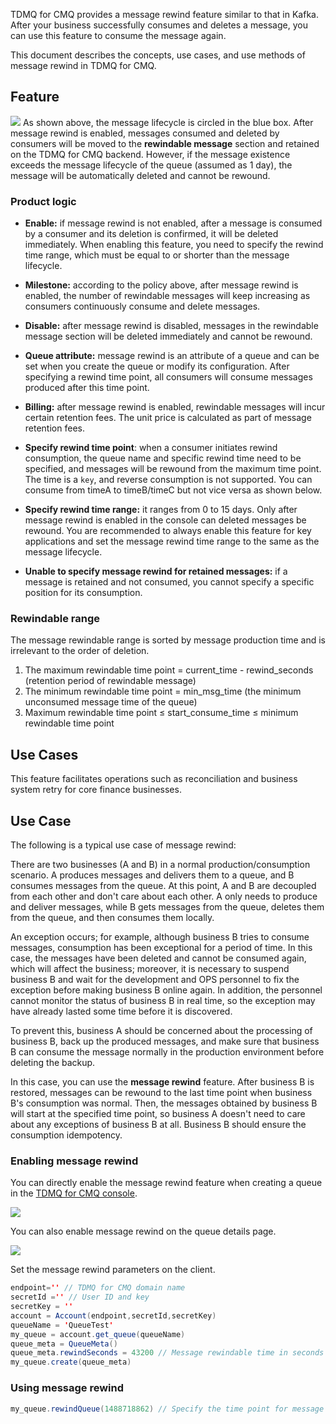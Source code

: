  TDMQ for CMQ provides a message rewind feature similar to that in Kafka. After your business successfully consumes and deletes a message, you can use this feature to consume the message again.

This document describes the concepts, use cases, and use methods of message rewind in TDMQ for CMQ.

## Feature

![](https://mc.qcloudimg.com/static/img/5c1699ab442ad36b7e34a091bbcf089d/image.jpg)
As shown above, the message lifecycle is circled in the blue box. After message rewind is enabled, messages consumed and deleted by consumers will be moved to the **rewindable message** section and retained on the TDMQ for CMQ backend. However, if the message existence exceeds the message lifecycle of the queue (assumed as 1 day), the message will be automatically deleted and cannot be rewound.

### Product logic

- **Enable:** if message rewind is not enabled, after a message is consumed by a consumer and its deletion is confirmed, it will be deleted immediately. When enabling this feature, you need to specify the rewind time range, which must be equal to or shorter than the message lifecycle.

- **Milestone:** according to the policy above, after message rewind is enabled, the number of rewindable messages will keep increasing as consumers continuously consume and delete messages.

- **Disable:** after message rewind is disabled, messages in the rewindable message section will be deleted immediately and cannot be rewound.

- **Queue attribute:** message rewind is an attribute of a queue and can be set when you create the queue or modify its configuration. After specifying a rewind time point, all consumers will consume messages produced after this time point.

- **Billing:** after message rewind is enabled, rewindable messages will incur certain retention fees. The unit price is calculated as part of message retention fees.

- **Specify rewind time point**: when a consumer initiates rewind consumption, the queue name and specific rewind time need to be specified, and messages will be rewound from the maximum time point. The time is a `key`, and reverse consumption is not supported. You can consume from timeA to timeB/timeC but not vice versa as shown below.

- **Specify rewind time range:** it ranges from 0 to 15 days. Only after message rewind is enabled in the console can deleted messages be rewound. You are recommended to always enable this feature for key applications and set the message rewind time range to the same as the message lifecycle.

- **Unable to specify message rewind for retained messages:** if a message is retained and not consumed, you cannot specify a specific position for its consumption.

### Rewindable range

The message rewindable range is sorted by message production time and is irrelevant to the order of deletion.

1. The maximum rewindable time point = current_time - rewind_seconds (retention period of rewindable message)
2. The minimum rewindable time point = min_msg_time (the minimum unconsumed message time of the queue)
3. Maximum rewindable time point ≤ start_consume_time ≤ minimum rewindable time point

## Use Cases

This feature facilitates operations such as reconciliation and business system retry for core finance businesses.

## Use Case

The following is a typical use case of message rewind:

There are two businesses (A and B) in a normal production/consumption scenario. A produces messages and delivers them to a queue, and B consumes messages from the queue. At this point, A and B are decoupled from each other and don't care about each other. A only needs to produce and deliver messages, while B gets messages from the queue, deletes them from the queue, and then consumes them locally.

An exception occurs; for example, although business B tries to consume messages, consumption has been exceptional for a period of time. In this case, the messages have been deleted and cannot be consumed again, which will affect the business; moreover, it is necessary to suspend business B and wait for the development and OPS personnel to fix the exception before making business B online again. In addition, the personnel cannot monitor the status of business B in real time, so the exception may have already lasted some time before it is discovered.

To prevent this, business A should be concerned about the processing of business B, back up the produced messages, and make sure that business B can consume the message normally in the production environment before deleting the backup.

In this case, you can use the **message rewind** feature. After business B is restored, messages can be rewound to the last time point when business B's consumption was normal. Then, the messages obtained by business B will start at the specified time point, so business A doesn't need to care about any exceptions of business B at all. Business B should ensure the consumption idempotency.

### Enabling message rewind

You can directly enable the message rewind feature when creating a queue in the [TDMQ for CMQ console](https://console.cloud.tencent.com/tdmq/cmq-queue).

![](https://main.qcloudimg.com/raw/ec85b1ce8cadb8c096acbbc3972ff887.png)



You can also enable message rewind on the queue details page.

![](https://main.qcloudimg.com/raw/59cb3e0938e18a91f7de4cdfe01c3e6d.png)

Set the message rewind parameters on the client.

```java
endpoint='' // TDMQ for CMQ domain name
secretId ='' // User ID and key
secretKey = ''
account = Account(endpoint,secretId,secretKey)
queueName = 'QueueTest'
my_queue = account.get_queue(queueName)
queue_meta = QueueMeta()
queue_meta.rewindSeconds = 43200 // Message rewindable time in seconds
my_queue.create(queue_meta)
```

### Using message rewind

```java
my_queue.rewindQueue(1488718862) // Specify the time point for message rewind, which is a Unix timestamp
```

